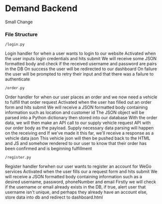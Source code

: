 # Demand Backend

Small Change

### File Structure
```/login.py```

Login handler for when a user wants to login to our website
Activated when the user inputs login credentials and hits submit
We will receive some JSON formatted body and check if the
received username and password are pairs in the DB
On success the user will be redirected to our dashboard
On failure the user will be prompted to retry their 
input and that there was a failure to authenticate

```/order.py```

Order handler for when our user places an order and we now need a vehicle to fulfill that order request
Activated when the user has filled out an order form and hits submit
We will receive a JSON formatted body containing information such as location and customer id
The JSON object will be parsed into a Python dictionary then stored into our database
With the order data, we will then make an API call to our supply vehicle request API with our order body
as the payload. Supply necessary data parsing will happen on the receiving end
If we've made it this far, we'll receive a response as a vehicle data json
This vehicle json will then be pushed back to the HTML and JS and somehow rendered to our user
to know that their order has been confirmed and is beginning fulfillment

```/register.py```

Register handler forwhen our user wants to register an account for WeGo services
Activated when the user fills our a request form and hits submit
We will receive a JSON formatted body containing information such as a desired username, password, phoneNumber
and email
Firstly we will check if the username or email already exists in the DB,
if true, alert user that username isn't unique, and perhaps they already have an account
else, store data into db and redirect to dashboard.html
